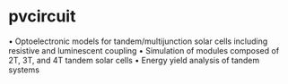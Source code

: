 # pvcircuit
• Optoelectronic models for tandem/multijunction solar cells including resistive and luminescent coupling
• Simulation of modules composed of 2T, 3T, and 4T tandem solar cells
• Energy yield analysis of tandem systems

